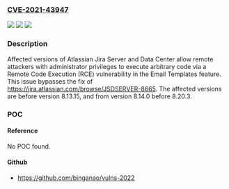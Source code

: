 ### [CVE-2021-43947](https://cve.mitre.org/cgi-bin/cvename.cgi?name=CVE-2021-43947)
![](https://img.shields.io/static/v1?label=Product&message=Jira%20Data%20Center&color=blue)
![](https://img.shields.io/static/v1?label=Version&message=%3C%208.13.15%20&color=brighgreen)
![](https://img.shields.io/static/v1?label=Vulnerability&message=Remote%20Code%20Execution%20(RCE)&color=brighgreen)

### Description

Affected versions of Atlassian Jira Server and Data Center allow remote attackers with administrator privileges to execute arbitrary code via a Remote Code Execution (RCE) vulnerability in the Email Templates feature. This issue bypasses the fix of https://jira.atlassian.com/browse/JSDSERVER-8665. The affected versions are before version 8.13.15, and from version 8.14.0 before 8.20.3.

### POC

#### Reference
No POC found.

#### Github
- https://github.com/binganao/vulns-2022

